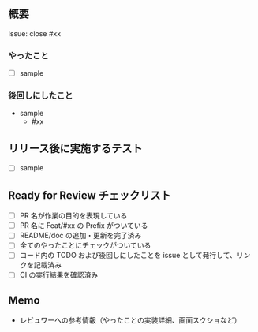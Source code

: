 ## 概要

Issue: close #xx

### やったこと

- [ ] sample

### 後回しにしたこと

- sample
  - #xx

## リリース後に実施するテスト

- [ ] sample

## Ready for Review チェックリスト

- [ ] PR 名が作業の目的を表現している
- [ ] PR 名に Feat/#xx の Prefix がついている
- [ ] README/doc の追加・更新を完了済み
- [ ] 全てのやったことにチェックがついている
- [ ] コード内の TODO および後回しにしたことを issue として発行して、リンクを記載済み
- [ ] CI の実行結果を確認済み

## Memo

- レビュワーへの参考情報（やったことの実装詳細、画面スクショなど）

